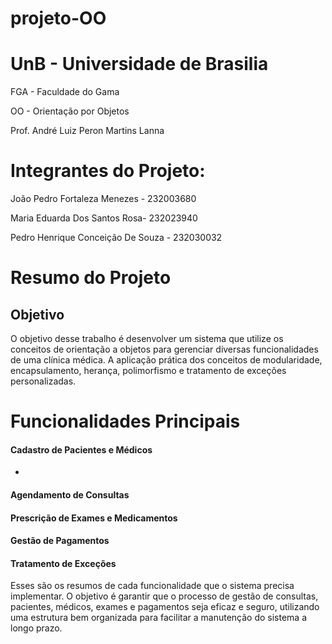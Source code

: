 # projeto-OO
# UnB - Universidade de Brasilia

FGA - Faculdade do Gama

OO - Orientação por Objetos

Prof. André Luiz Peron Martins Lanna

# Integrantes do Projeto:

João Pedro Fortaleza Menezes - 232003680

Maria Eduarda Dos Santos Rosa- 232023940

Pedro Henrique Conceição De Souza - 232030032

# Resumo do Projeto
## Objetivo
O objetivo desse trabalho é desenvolver um sistema que utilize os conceitos de orientação a objetos para gerenciar diversas funcionalidades de uma clínica médica. A aplicação prática dos conceitos de modularidade, encapsulamento, herança, polimorfismo e tratamento de exceções personalizadas.

# Funcionalidades Principais
#### Cadastro de Pacientes e Médicos
-
#### Agendamento de Consultas
#### Prescrição de Exames e Medicamentos
#### Gestão de Pagamentos
#### Tratamento de Exceções
  Esses são os resumos de cada funcionalidade que o sistema precisa implementar. O objetivo é garantir que o processo de gestão de consultas, pacientes, médicos, exames e pagamentos seja eficaz e seguro, utilizando uma estrutura bem organizada para facilitar a manutenção do sistema a longo prazo.


